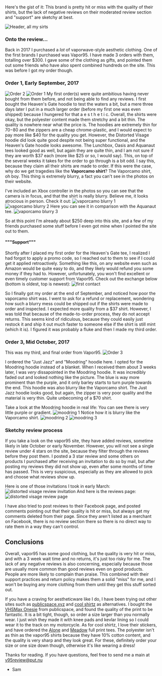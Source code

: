 Here's the gist of it: This brand is pretty hit or miss with the quality of their shirts, but the lack of negative reviews on their moderated review section and "support" are sketchy at best.

![Header, all my sirts](20180329_202227.jpg)

### Onto the review...

Back in 2017 I purchased a _lot_ of vaporwave-style aesthetic clothing. One of the first brands I purchased was Vapor95. I have made 3 orders with them, totalling over $300. I gave some of the clothing as gifts, and pointed them out some friends who have also spent combined hundreds on the site. This was before I got my order though. 

### Order 1, Early September, 2017
![Order 2](order-2.png)
![Order 1](order-1.png)
My first order(s) were quite ambitious having never bought from them before, and not being able to find any reviews. I first bought the Heaven's Gate hoodie to test the waters a bit, but a mere three days later I put in a much larger order (before my first one was even shipped) because I hungered for that a e s t h e t i c. Overall, the shirts were okay, but the polyester content made them stretchy and a bit thin. The quality is nowhere near what the price is. The hoodies are extremely thin for $70-$80 and the zippers are a cheap chrome-plastic, and I would expect to pay more like $40 for the quality you get. However, the Distorted Visage hoodie did look quite good despite not being super functional, and the Heaven's Gate hoodie looks awesome. The Lunchbox, Oasis and Aquanaut tees looked good as well, but again they are quite thin, and I am not sure if they are worth $37 each (more like $25 or so, I would say). This, on top of the several weeks it takes for the order to go through is a bit odd. I say this, because they claim all their shirts are made to order. If this were the case, why do we get tragedies like the **Vaporcamo shirt**? The Vaporcamo shirt, oh boy. This thing is extremely blurry, a fact you can't see in the photos on their website.

I've included an Xbox controller in the photos so you can see that the camera is in focus, and that the shirt is really blurry. Believe me, it looks atrocious in person.
Check it out:
![vaporcamo blurry 1](20180329_202040.jpg)
![vaporcamo blurry 2](20180329_202044.jpg)
Here you can see it in comparison with the Aquanaut tee.
![vaporcamo blurry 3](20180329_202054.jpg)


So at this point I'm already about $250 deep into this site, and a few of my friends purchased some stuff before I even got mine when I pointed the site out to them.

#### """Support"""
Shortly after I placed my first order for the Heaven's Gate tee, I realized I had forgot to apply a promo code, so I reached out to them to see if I could get it applied retroactively. Something like this, on any website even such as Amazon would be quite easy to do, and they likely would refund you some money if they had to. However, unfortunately, you won't find excellent or even timely customer support from Vapor95. Check out the exchange below (bottom is oldest, top is newest):
![first contact](firstcontact.png)


So I finally got my order at the end of September, and noticed how poor the vaporcamo shirt was. I went to ask for a refund or replacement, wondering how such a blurry mess could be shipped out if the shirts were made to order and inspected. I expected more quality from a $37 shirt. However, I was told that because of the made-to-order process, they do not accept returns. This seems kind of ridiculous, because they could easily just restock it and ship it out much faster to someone else if the shirt is still mint (which it is). I figured it was probably a fluke and then I made my third order.


### Order 3, Mid October, 2017
This was my third, and final order from Vapor95. 
![Order 3](order-3.png)

I ordered the "Just Jazz" and "Moodring" hoodie here. I opted for the Moodring hoodie instead of a blanket. When I received them about 3 weeks later, I was _very_ dissapointed in the Moodring hoodie. It was incredibly faded out and looked nothing like the picture. The blue is way more prominent than the purple, and it only barley starts to turn purple towards the end. This hoodie was also blurry like the Vaporcamo shirt. The Just Jazz hoodie looks good, but again, the zipper is very poor quality and the material is very thin. Quite unbecoming of a $70 shirt.

Take a look at the Moodring hoodie in real life:
You can see there is very little purple or gradient.
![moodring 1](20180329_201801.jpg)
Notice how it is blurry like the Vaporcamo shirt.
![moodring 2](20180329_201841.jpg)
![moodring 3](20180329_201848.jpg)

### Sketchy review process
If you take a look on the vapor95 site, they have added reviews, sometime likely in late October or early November. However, you will not see a single review under 4 stars on the site, because they filter through the reviews before they post them. I posted a 3 star review and some others on products I purchased after receiving an invitation to do so by mail, but after posting my reviews they did not show up, even after some months of time has passed. This is very suspicious, especially as they are allowed to pick and choose what reviews show up.

Here is one of those invitations I took in early March:
![distorted visage review invitation](distorted-visage-review-proof.png)
And here is the reviews page:
![distorted visage review page](distorted-visage-reviews.png)

I have also tried to post reviews to their Facebook page, and posted comments pointing out that their quality is hit or miss, but always get my comments deleted from their page. Since they aren't listed as a merchant on Facebook, there is no review section there so there is no direct way to rate them in a way they can't control.


## Conclusions
Overall, vapor95 has some good clothing, but the quality is very hit or miss, and with a 3 week wait time and no returns, it's just too risky for me. The lack of any negative reviews is also concerning, especially because those are usually more common than good reviews even on good products. People are more likely to complain than praise. This combined with their support practices and return policy makes them a solid "miss" for me, and I won't be buying any more clothing from them until they get this stuff sorted out. 

If you have a craving for aestheticware like I do, I have been trying out other sites such as [publicspace.xyz](https://www.publicspace.xyz/) and [cool shirtz](https://shirtz.cool/) as alternatives. I bought the [VHSMax Onesie](https://www.publicspace.xyz/collections/onesies/products/onesie-limited-release-1-of-101) from publicspace, and found the quality of the print to be fantastic. It is a bit tight, though, so order a size larger than you normally wear. I just wish they made it with knee pads and kevlar lining so I could wear it to the track on my motorcycle. As for cool shirtz, I love their stickers, and have ordered the [Alone](https://shirtz.cool/collections/frontpage/products/the-alone-tee?variant=36455483274) and [Meadow](https://shirtz.cool/collections/frontpage/products/the-meadow-tee?variant=36621467210) full print tees. The polyester isn't as thin as the vapor95 shirts because they have 10% cotton content, and the quality is very sharp and they look great. For these, definitely order your size or one size down though, otherwise it's like wearing a dress!



Thanks for reading. If you have questions, feel free to send me a main at v95review@put.nu
- Sam
